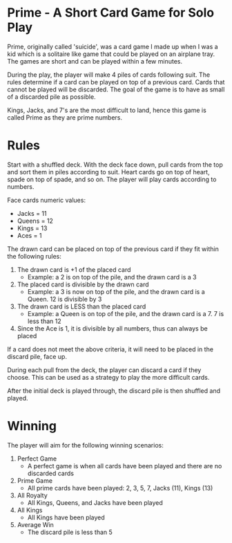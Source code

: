 # Prime - A Short Card Game for Solo Play
Prime, originally called 'suicide', was a card game I made up when I was a kid which is a solitaire like game that could be played on an airplane tray.  The games are short and can be played within a few minutes.

During the play, the player will make 4 piles of cards following suit.  The rules determine if a card can be played on top of a previous card.  Cards that cannot be played will be discarded.  The goal of the game is to have as small of a discarded pile as possible.

Kings, Jacks, and 7's are the most difficult to land, hence this game is called Prime as they are prime numbers.

# Rules
Start with a shuffled deck.  With the deck face down, pull cards from the top and sort them in piles according to suit.  Heart cards go on top of heart, spade on top of spade, and so on.  The player will play cards according to numbers.

Face cards numeric values:
- Jacks = 11
- Queens = 12
- Kings = 13
- Aces = 1

The drawn card can be placed on top of the previous card if they fit within the following rules:

1. The drawn card is +1 of the placed card
   - Example: a 2 is on top of the pile, and the drawn card is a 3
2. The placed card is divisible by the drawn card
   - Example: a 3 is now on top of the pile, and the drawn card is a Queen.  12 is divisible by 3
3. The drawn card is LESS than the placed card
   - Example: a Queen is on top of the pile, and the drawn card is a 7.  7 is less than 12
3. Since the Ace is 1, it is divisible by all numbers, thus can always be placed

If a card does not meet the above criteria, it will need to be placed in the discard pile, face up.

During each pull from the deck, the player can discard a card if they choose.  This can be used as a strategy to play the more difficult cards.

After the initial deck is played through, the discard pile is then shuffled and played.

# Winning
The player will aim for the following winning scenarios:

1. Perfect Game
   - A perfect game is when all cards have been played and there are no discarded cards
2. Prime Game
   - All prime cards have been played: 2, 3, 5, 7, Jacks (11), Kings (13)
3. All Royalty
   - All Kings, Queens, and Jacks have been played
4. All Kings
   - All Kings have been played 
5. Average Win
   - The discard pile is less than 5

